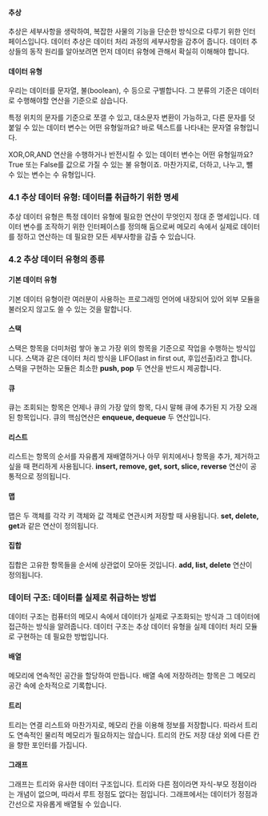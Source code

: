#### 추상
추상은 세부사항을 생락하여, 복잡한 사물의 기능을 단순한 방식으로 다루기 위한 인터페이스입니다.
데이터 추상은 데이터 처리 과정의 세부사항을 감추어 줍니다. 데이터 추상들의 동작 원리를 알아보려면 먼저 데이터 유형에 관해서 확실히 이해해야 합니다.

#### 데이터 유형
우리는 데이터를 문자열, 불(boolean), 수 등으로 구별합니다. 그 분류의 기준은 데이터로 수행해야할 연산을 기준으로 삼습니다.

특정 위치의 문자를 기준으로 쪼갤 수 있고, 대소문자 변환이 가능하고, 다른 문자를 덧붙일 수 있는 데이터 변수는 어떤 유형일까요?
바로 텍스트를 나타내는 문자열 유형입니다.

XOR,OR,AND 연산을 수행하거나 반전시킬 수 있는 데이터 변수는 어떤 유형일까요? True 또는 False를 값으로 가질 수 있는 불 유형이죠.
마찬가지로, 더하고, 나누고, 뺄 수 있는 변수는 수 유형입니다.

### 4.1 추상 데이터 유형: 데이터를 취급하기 위한 명세
추상 데이터 유형은 특정 데이터 유형에 필요한 연산이 무엇인지 정대 준 명세입니다.
데이터 변수를 조작하기 위한 인터페이스를 정의해 둠으로써 메모리 속에서 실제로 데이터를 정하고 연산하는 데
필요한 모든 세부사항을 감출 수 있습니다.

### 4.2 추상 데이터 유형의 종류
#### 기본 데이터 유형
기본 데이터 유형이란 여러분이 사용하는 프로그래밍 언어에 내장되어 있어 외부 모듈을 불러오지 않고도 쓸 수 있는 것을 말합니다.

#### 스택
스택은 항목을 더미처럼 쌓아 놓고 가장 위의 항목을 기준으로 작업을 수행하는 방식입니다.
스택과 같은 데이터 처리 방식을 LIFO(last in first out, 후입선출)라고 합니다.
스택을 구현하는 모듈은 최소한 **push, pop** 두 연산을 반드시 제공합니다.

#### 큐
큐는 조회되는 항목은 언제나 큐의 가장 앞의 항목, 다시 말해 큐에 추가된 지 가장 오래된 항목입니다.
큐의 핵심연산은 **enqueue, dequeue** 두 연산입니다.

#### 리스트
리스트는 항목의 순서를 자유롭게 재배열하거나 아무 위치에서나 항목을 추가, 제거하고 싶을 때 편리하게 사용됩니다.
**insert, remove, get, sort, slice, reverse** 연산이 공통적으로 정의됩니다.

#### 맵
맵은 두 객체를 각각 키 객체와 값 객체로 연관시켜 저장할 때 사용됩니다.
**set, delete, get**과 같은 연산이 정의됩니다.

#### 집합
집합은 고유한 항목들을 순서에 상관없이 모아둔 것입니다.
**add, list, delete** 연산이 정의됩니다.

### 데이터 구조: 데이터를 실제로 취급하는 방법
데이터 구조는 컴퓨터의 메모시 속에서 데이터가 실제로 구조화되는 방식과 그 데이터에 접근하는 방식을 알려줍니다.
데이터 구조는 추상 데이터 유형을 실제 데이터 처리 모듈로 구현하는 데 필요한 방법입니다.

#### 배열
메모리에 연속적인 공간을 할당하여 만듭니다. 배열 속에 저장하려는 항목은 그 메모리 공간 속에 순차적으로 기록합니다.

#### 트리 
트리는 연결 리스트와 마찬가지로, 메모리 칸을 이용해 정보를 저장합니다.
따라서 트리도 연속적인 물리적 메모리가 필요하지는 않습니다. 트리의 칸도 저장 대상 외에 다른 칸을 향한 포인터를 가집니다.

#### 그래프
그래프는 트리와 유사한 데이터 구조입니다. 트리와 다른 점이라면 자식-부모 정점이라는 개념이 없으며,
따라서 루트 정점도 없다는 점입니다.
그래프에서는 데이터가 정점과 간선으로 자유롭게 배열될 수 있습니다.
